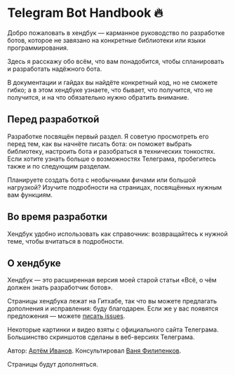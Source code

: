# Telegram Bot Handbook 🔥

Добро пожаловать в хендбук — карманное руководство по разработке ботов, которое не завязано на конкретные библиотеки или
языки программирования.

Здесь я расскажу обо всём, что вам понадобится, чтобы спланировать и разработать надёжного бота.

В документации и гайдах вы найдёте конкретный код, но не сможете гибко; а в этом хендбуке узнаете, что бывает, что получится, что
не получится,
и на что обязательно нужно обратить внимание.

## Перед разработкой

Разработке посвящён первый раздел. Я советую просмотреть его перед тем, как вы начнёте писать бота: он поможет
выбрать библиотеку, настроить бота и разобраться в технических тонкостях. Если хотите узнать больше о возможностях
Телеграма, пробегитесь также и по следующим разделам.

Планируете создать бота с необычными фичами или большой нагрузкой? Изучите подробности на страницах, посвящённых 
нужным вам функциям.

## Во время разработки

Хендбук удобно использовать как справочник: возвращайтесь к нужной теме, чтобы вчитаться в подробности.

## О хендбуке

Хендбук — это расширенная версия моей старой статьи «Всё, о чём должен знать разработчик ботов».

Страницы хендбука лежат на Гитхабе, так что вы можете предлагать дополнения и исправления: буду благодарен.
Если же у вас появятся предложения — можете [писать issues](https://github.com/tm-a-t/handbook/issues/new).

Некоторые картинки и видео взяты с официального сайта Телеграма. Большинство скриншотов сделаны в веб-версиях Телеграма.

Автор: [Артём Иванов](https://t.me/tm_a_t). Консультировал [Ваня Филипенков](https://t.me/vanutp).

Страницы будут дополняться.
